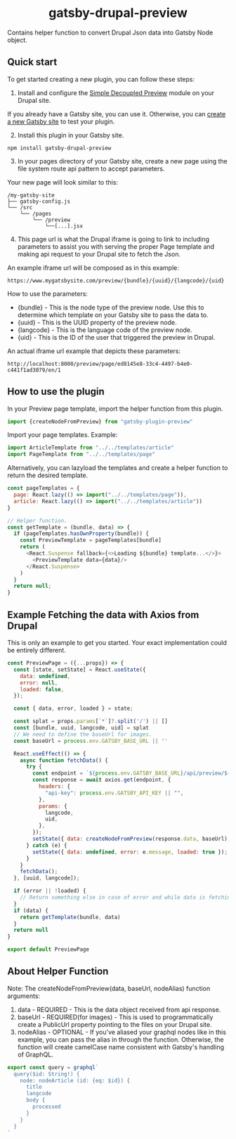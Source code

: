<h1 align="center">
  gatsby-drupal-preview
</h1>

Contains helper function to convert Drupal Json data into Gatsby Node object.

## Quick start

To get started creating a new plugin, you can follow these steps:

1. Install and configure the <a href="https://www.drupal.org/project/simple_decoupled_preview" target="_blank">Simple Decoupled Preview</a> module on your Drupal site.


If you already have a Gatsby site, you can use it. Otherwise, you can [create a new Gatsby site](https://www.gatsbyjs.com/tutorial/part-0/#create-a-gatsby-site) to test your plugin.

2. Install this plugin in your Gatsby site.

`npm install gatsby-drupal-preview`

3. In your pages directory of your Gatsby site, create a new page using the file system route api pattern to accept parameters.

Your new page will look similar to this:

```text
/my-gatsby-site
├── gatsby-config.js
└── /src
    └── /pages
        └── /preview
            └──[...].jsx
```

4. This page url is what the Drupal iframe is going to link to including parameters to assist you with serving the proper Page template and making api request to your Drupal site to fetch the Json.

An example iframe url will be composed as in this example:

```text
https://www.mygatsbysite.com/preview/{bundle}/{uuid}/{langcode}/{uid}
```
How to use the parameters:

* {bundle} - This is the node type of the preview node. Use this to determine which template on your Gatsby site to pass the data to.
* {uuid} - This is the UUID property of the preview node.
* {langcode} - This is the language code of the preview node.
* {uid} - This is the ID of the user that triggered the preview in Drupal.

An actual iframe url example that depicts these parameters:
```text
http://localhost:8000/preview/page/ed8145e8-33c4-4497-b4e0-c441f1ad3079/en/1
```


## How to use the plugin

In your Preview page template, import the helper function from this plugin.
```javascript
import {createNodeFromPreview} from "gatsby-plugin-preview"
```
Import your page templates. Example:
```javascript
import ArticleTemplate from "../../templates/article"
import PageTemplate from "../../templates/page"
```
Alternatively, you can lazyload the templates and create a helper function to return the desired template.
```javascript
const pageTemplates = {
  page: React.lazy(() => import("../../templates/page")),
  article: React.lazy(() => import("../../templates/article"))
}

// Helper function.
const getTemplate = (bundle, data) => {
  if (pageTemplates.hasOwnProperty(bundle)) {
    const PreviewTemplate = pageTemplates[bundle]
    return (
      <React.Suspense fallback={<>Loading ${bundle} template...</>}>
        <PreviewTemplate data={data}/>
      </React.Suspense>
    )
  }
  return null;
}
```
## Example Fetching the data with Axios from Drupal
This is only an example to get you started. Your exact implementation could be entirely different.
```javascript
const PreviewPage = ({...props}) => {
  const [state, setState] = React.useState({
    data: undefined,
    error: null,
    loaded: false,
  });

  const { data, error, loaded } = state;

  const splat = props.params[`*`]?.split('/') || []
  const [bundle, uuid, langcode, uid] = splat
  // We need to define the baseUrl for images.
  const baseUrl = process.env.GATSBY_BASE_URL || ''

  React.useEffect(() => {
    async function fetchData() {
      try {
        const endpoint = `${process.env.GATSBY_BASE_URL}/api/preview/${uuid}`;
        const response = await axios.get(endpoint, {
          headers: {
            "api-key": process.env.GATSBY_API_KEY || "",
          },
          params: {
            langcode,
            uid,
          },
        });
        setState({ data: createNodeFromPreview(response.data, baseUrl), error: null, loaded: true });
      } catch (e) {
        setState({ data: undefined, error: e.message, loaded: true });
      }
    }
    fetchData();
  }, [uuid, langcode]);

  if (error || !loaded) {
    // Return something else in case of error and while data is fetching.
  }
  if (data) {
    return getTemplate(bundle, data)
  }
  return null
}

export default PreviewPage
```
## About Helper Function
Note: The createNodeFromPreview(data, baseUrl, nodeAlias) function arguments:
1. data - REQUIRED - This is the data object received from api response.
2. baseUrl - REQUIRED(for images) - This is used to programmatically create a PublicUrl property pointing to the files on your Drupal site.
3. nodeAlias - OPTIONAL - If you've aliased your graphql nodes like in this example, you can pass the alias in through the function. Otherwise, the function will create camelCase name consistent with Gatsby's handling of GraphQL.

```javascript
export const query = graphql`
  query($id: String!) {
    node: nodeArticle (id: {eq: $id}) {
      title
      langcode
      body {
        processed
      }
    }
  }
`
```

